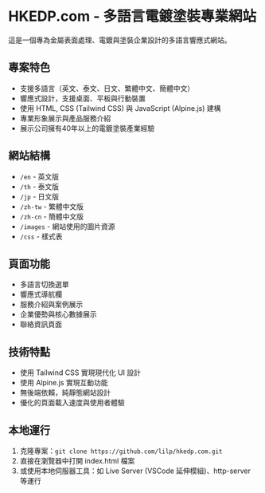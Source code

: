 # HKEDP.com - 多語言電鍍塗裝專業網站

這是一個專為金屬表面處理、電鍍與塗裝企業設計的多語言響應式網站。

## 專案特色

- 支援多語言（英文、泰文、日文、繁體中文、簡體中文）
- 響應式設計，支援桌面、平板與行動裝置
- 使用 HTML, CSS (Tailwind CSS) 與 JavaScript (Alpine.js) 建構
- 專業形象展示與產品服務介紹
- 展示公司擁有40年以上的電鍍塗裝產業經驗

## 網站結構

- `/en` - 英文版
- `/th` - 泰文版
- `/jp` - 日文版
- `/zh-tw` - 繁體中文版
- `/zh-cn` - 簡體中文版
- `/images` - 網站使用的圖片資源
- `/css` - 樣式表

## 頁面功能

- 多語言切換選單
- 響應式導航欄
- 服務介紹與案例展示
- 企業優勢與核心數據展示
- 聯絡資訊頁面

## 技術特點

- 使用 Tailwind CSS 實現現代化 UI 設計
- 使用 Alpine.js 實現互動功能
- 無後端依賴，純靜態網站設計
- 優化的頁面載入速度與使用者體驗

## 本地運行

1. 克隆專案：`git clone https://github.com/lilp/hkedp.com.git`
2. 直接在瀏覽器中打開 index.html 檔案
3. 或使用本地伺服器工具：如 Live Server (VSCode 延伸模組)、http-server 等運行

